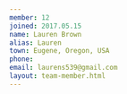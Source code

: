 ```yaml
---
member: 12
joined: 2017.05.15
name: Lauren Brown
alias: Lauren
town: Eugene, Oregon, USA
phone: 
email: laurens539@gmail.com
layout: team-member.html
---
```


